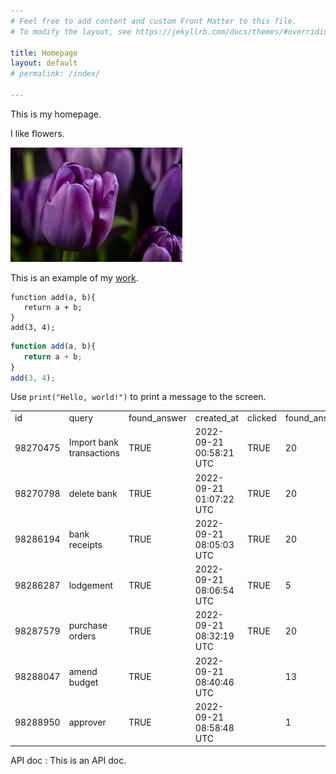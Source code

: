 ```yaml
---
# Feel free to add content and custom Front Matter to this file.
# To modify the layout, see https://jekyllrb.com/docs/themes/#overriding-theme-defaults

title: Homepage
layout: default
# permalink: /index/

---
```

This is my homepage.

I like flowers.

![flowers](/flower.jpeg)

This is an example of my [work](pages/brochure-web.pdf).

```
function add(a, b){
   return a + b;
}
add(3, 4);
```
```JavaScript
function add(a, b){
   return a + b;
}
add(3, 4);
```
Use `print("Hello, world!")` to print a message to the screen.

<div class="table-container">

<table>
    <tr>
        <td>id</td>
        <td>query</td>
        <td>found_answer</td>
        <td>created_at</td>
        <td>clicked</td>
        <td>found_answers</td>
    </tr>
    <tr>
        <td>98270475</td>
        <td>Import bank transactions</td>
        <td>TRUE</td>
        <td>2022-09-21 00:58:21 UTC</td>
        <td>TRUE</td>
        <td>20</td>
    </tr>
    <tr>
        <td>98270798</td>
        <td>delete bank</td>
        <td>TRUE</td>
        <td>2022-09-21 01:07:22 UTC</td>
        <td>TRUE</td>
        <td>20</td>
    </tr>
    <tr>
        <td>98286194</td>
        <td>bank receipts</td>
        <td>TRUE</td>
        <td>2022-09-21 08:05:03 UTC</td>
        <td>TRUE</td>
        <td>20</td>
    </tr>
    <tr>
        <td>98286287</td>
        <td>lodgement</td>
        <td>TRUE</td>
        <td>2022-09-21 08:06:54 UTC</td>
        <td>TRUE</td>
        <td>5</td>
    </tr>
    <tr>
        <td>98287579</td>
        <td>purchase orders</td>
        <td>TRUE</td>
        <td>2022-09-21 08:32:19 UTC</td>
        <td>TRUE</td>
        <td>20</td>
    </tr>
    <tr>
        <td>98288047</td>
        <td>amend budget</td>
        <td>TRUE</td>
        <td>2022-09-21 08:40:46 UTC</td>
        <td></td>
        <td>13</td>
    </tr>
    <tr>
        <td>98288950</td>
        <td>approver</td>
        <td>TRUE</td>
        <td>2022-09-21 08:58:48 UTC</td>
        <td></td>
        <td>1</td>
    </tr>
</table>

</div>


API doc
: This is an API doc.






























